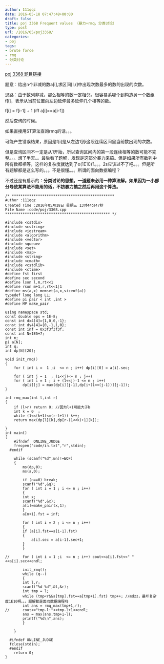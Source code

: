 ```yaml
---
author: 111qqz
date: 2016-05-18 07:47:48+00:00
draft: false
title: poj 3368 Frequent values （暴力+rmq，分类讨论）
type: post
url: /2016/05/poj3368/
categories:
- poj
tags:
- brute force
- rmq
- 分类讨论
---
```


[poj 3368 题目链接](http://poj.org/problem?id=3368)

题意：给出n个非减的数a[i],求区间[l,r]中出现次数最多的数的出现的次数。

思路：由于数列非减，那么相等的数一定相邻。很容易系哪个到构造另一个数组f[i]，表示从当前位置向左边延伸最多延伸几个相等的数。

f[i] = f[i-1] + 1 (iff a[i]==a[i-1])

然后查询的时候。

如果直接用ST算法查询rmq的话。。。

可能产生错误结果，原因是f[i]是从左边1到i这段连续区间里当前数出现的次数。

但是查询区间不一定是从1开始，所以查询区间内的第一段连续相等的数可能不完整。。。想了半天。。最后看了题解，发现是这部分暴力来搞。但是如果所有数列中所有数都相等，这样的复杂度就达到了o(1E10)?。。。2s应该过不了吧。。。但是所有题解都是这么写的。。。不是很懂。。。所谓的面向数据编程？



不过还是有启示的：**分类讨论的思想。一道题未必用一种算法解。如果因为一小部分导致某算法不能用的话，不妨暴力搞之然后再用这个算法。**






 

    
    /* ***********************************************
    Author :111qqz
    Created Time :2016年05月18日 星期三 13时44分47秒
    File Name :code/poj/3368.cpp
    ************************************************ */
    
    #include <cstdio>
    #include <cstring>
    #include <iostream>
    #include <algorithm>
    #include <vector>
    #include <queue>
    #include <set>
    #include <map>
    #include <string>
    #include <cmath>
    #include <cstdlib>
    #include <ctime>
    #define fst first
    #define sec second
    #define lson l,m,rt<<1
    #define rson m+1,r,rt<<1|1
    #define ms(a,x) memset(a,x,sizeof(a))
    typedef long long LL;
    #define pi pair < int ,int >
    #define MP make_pair
    
    using namespace std;
    const double eps = 1E-8;
    const int dx4[4]={1,0,0,-1};
    const int dy4[4]={0,-1,1,0};
    const int inf = 0x3f3f3f3f;
    const int N=1E5+7;
    int n;
    pi a[N];
    int q;
    int dp[N][20];
    
    void init_rmq()
    {
        for ( int i =  1 ;i  <= n ; i++) dp[i][0] = a[i].sec;
    
        for ( int j = 1  ; (1<<j)<= n ; j++)
    	for ( int i = 1 ; i + (1<<j)-1 <= n ; i++)
    	    dp[i][j] = max(dp[i][j-1],dp[i+(1<<(j-1))][j-1]);
    }
    
    int rmq_max(int l,int r)
    {
        if (l>r) return 0; //因为l+1可能大于b
        int k = 0  ;
        while (1<<(k+1)<=(r-l+1)) k++;
        return max(dp[l][k],dp[r-(1<<k)+1][k]);
    
    }
    int main()
    {
    	#ifndef  ONLINE_JUDGE 
    	freopen("code/in.txt","r",stdin);
      #endif
    
    	while (scanf("%d",&n)!=EOF)
    	{
    	    ms(dp,0);
    	    ms(a,0);
    
    	    if (n==0) break;
    	    scanf("%d",&q);
    	    for ( int i = 1 ; i <= n ; i++)
    	    {
    		int x;
    		scanf("%d",&x);
    		a[i]=make_pair(x,1);
    	    }
    	    a[n+1].fst = inf;
    
    	    for ( int i = 2 ; i <= n ; i++)
    	    {
    		if (a[i].fst==a[i-1].fst)
    		{
    		    a[i].sec = a[i-1].sec+1;
    		}
    	    }
    
    //	    for ( int i = 1 ;i  <= n ; i++) cout<<a[i].fst<<" "<<a[i].sec<<endl;
    
    	    init_rmq();
    	    while (q--)
    	    {
    		int l,r;
    		scanf("%d %d",&l,&r);
    		int tmp = l;
    		while (tmp<r&&a[tmp].fst==a[tmp+1].fst) tmp++; //mdzz，最坏复杂度1E10啊。。。题解都是面向数据编程吗
    		int ans = rmq_max(tmp+1,r);
    //		cout<<"tmp-l:"<<tmp-l+1<<endl;
    		ans = max(ans,tmp+1-l);
    		printf("%d\n",ans);
    	    }
    
    	}
    
      #ifndef ONLINE_JUDGE  
      fclose(stdin);
      #endif
        return 0;
    }
    





